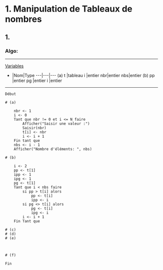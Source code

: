 # 1. Manipulation de Tableaux de nombres

## 1.

### Algo:

***

<u>Variables</u>

-  |Nom|Type
---|---|--- 
(a)
t  |tableau
i  |entier
nbr|entier
nbs|entier
(b)
pp |entier
pg |entier
i  |entier

***

```
Début

# (a)

    nbr <- 1
    i <- 0
    Tant que nbr != 0 et i <= N faire
        Afficher("Saisir une valeur :")
        Saisir(nbr)
        t[i] <- nbr
        i <- i + 1
    Fin tant que
    nbs <- i - 1
    Afficher("Nombre d'éléments: ", nbs)

# (b)

    i <- 2
    pp <- t[1]
    ipp <- 1
    ipg <- 1
    pg <- t[1]
    Tant que i < nbs faire
        si pp > t[i] alors
            pp <- t[i]
            ipp <- i
        si pg <> t[i] alors
            pg <- t[i]
            ipg <- i
        i <- i + 1
    Fin Tant que

# (c)
# (d)
# (e)



# (f)

Fin
```